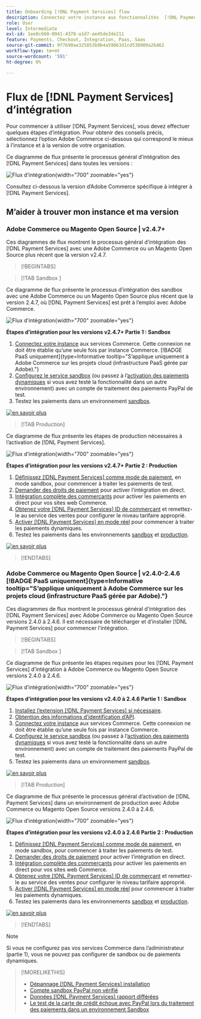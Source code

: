 ```yaml
---
title: Onboarding [!DNL Payment Services] flow
description: Connectez votre instance aux fonctionnalités  [!DNL Payment Services]  en effectuant quelques étapes d’intégration.
role: User
level: Intermediate
exl-id: 1ee8c660-0941-4378-a1d7-ae45de3de211
feature: Payments, Checkout, Integration, Paas, Saas
source-git-commit: 9f7690ae325853b9b4a590b3d1cd538909a26462
workflow-type: tm+mt
source-wordcount: '591'
ht-degree: 0%

---
```


# Flux de [!DNL Payment Services] d’intégration

Pour commencer à utiliser [!DNL Payment Services], vous devez effectuer quelques étapes d’intégration. Pour obtenir des conseils précis, sélectionnez l’option Adobe Commerce ci-dessous qui correspond le mieux à l’instance et à la version de votre organisation.

Ce diagramme de flux présente le processus général d’intégration des [!DNL Payment Services] dans toutes les versions :

![Flux d’intégration](assets/flow-payment-services.png){width="700" zoomable="yes"}

Consultez ci-dessous la version d’Adobe Commerce spécifique à intégrer à [!DNL Payment Services].

## M’aider à trouver mon instance et ma version

### Adobe Commerce ou Magento Open Source | v2.4.7+

Ces diagrammes de flux montrent le processus général d’intégration des [!DNL Payment Services] avec une Adobe Commerce ou un Magento Open Source plus récent que la version v2.4.7.

>[!BEGINTABS]

>[!TAB  Sandbox ]

Ce diagramme de flux présente le processus d’intégration des sandbox avec une Adobe Commerce ou un Magento Open Source plus récent que la version 2.4.7, où [!DNL Payment Services] est prêt à l’emploi avec Adobe Commerce.

![Flux d’intégration](assets/flow-sandbox-configuration-onboarding-2.4.7.png){width="700" zoomable="yes"}

**Étapes d’intégration pour les versions v2.4.7+ Partie 1 : Sandbox**

1. [Connectez votre instance](connect.md#configure-commerce-services) aux services Commerce. Cette connexion ne doit être établie qu’une seule fois par instance Commerce. [!BADGE PaaS uniquement]{type=Informative tooltip="S’applique uniquement à Adobe Commerce sur les projets cloud (infrastructure PaaS gérée par Adobe)."}
1. [Configurez le service sandbox](sandbox.md#enable-sandbox-testing) (ou passez à l’[activation des paiements dynamiques](sandbox.md#enable-live-payments) si vous avez testé la fonctionnalité dans un autre environnement) avec un compte de traitement des paiements PayPal de test.
1. Testez les paiements dans un environnement [sandbox](sandbox.md#test-in-sandbox-environment).

[![ en savoir plus ](assets/learn-more-button.svg)](https://helpx.adobe.com/legal/product-descriptions/payment-services-for-Adobe-Commerce-and-Magento-Open-Source-On-demand-Services.html)

>[!TAB Production]

Ce diagramme de flux présente les étapes de production nécessaires à l’activation de [!DNL Payment Services].

![Flux d’intégration](assets/flow-production-payment-services.png){width="700" zoomable="yes"}

**Étapes d’intégration pour les versions v2.4.7+ Partie 2 : Production**

1. [Définissez [!DNL Payment Services] comme mode de paiement](production.md#set-payment-services-as-payment-method), en mode sandbox, pour commencer à traiter les paiements de test.
1. [Demander des droits de paiement](production.md#request-payments-entitlement-from-adobe) pour activer l’intégration en direct.
1. [Intégration complète des commerçants](production.md#complete-merchant-onboarding) pour activer les paiements en direct pour vos sites web Commerce.
1. [Obtenez votre [!DNL Payment Services] ID de commerçant](production.md#configure-pricing-tier) et remettez-le au service des ventes pour configurer le niveau tarifaire approprié.
1. [Activer [!DNL Payment Services] en mode réel](production.md#enable-live-payments) pour commencer à traiter les paiements dynamiques.
1. Testez les paiements dans les environnements [sandbox](sandbox.md#test-in-sandbox-environment) et [production](production.md#test-in-production).

[![ en savoir plus ](assets/learn-more-button.svg)](production.md)

>[!ENDTABS]

### Adobe Commerce ou Magento Open Source | v2.4.0-2.4.6 [!BADGE PaaS uniquement]{type=Informative tooltip="S’applique uniquement à Adobe Commerce sur les projets cloud (infrastructure PaaS gérée par Adobe)."}

Ces diagrammes de flux montrent le processus général d’intégration des [!DNL Payment Services] avec Adobe Commerce ou Magento Open Source versions 2.4.0 à 2.4.6. Il est nécessaire de télécharger et d’installer [!DNL Payment Services] pour commencer l’intégration.

>[!BEGINTABS]

>[!TAB  Sandbox ]

Ce diagramme de flux présente les étapes requises pour les [!DNL Payment Services] d’intégration à Adobe Commerce ou Magento Open Source versions 2.4.0 à 2.4.6.

![Flux d’intégration](assets/flow-sandbox-installation-configuration-onboarding-2.4.0.png){width="700" zoomable="yes"}

**Étapes d’intégration pour les versions v2.4.0 à 2.4.6 Partie 1 : Sandbox**

1. [Installez l’extension  [!DNL Payment Services]  si nécessaire](install.md#get-payment-services).
1. [Obtention des informations d’identification d’API](connect.md#obtain-api-credentials).
1. [Connectez votre instance](connect.md#configure-commerce-services) aux services Commerce. Cette connexion ne doit être établie qu’une seule fois par instance Commerce.
1. [Configurez le service sandbox](sandbox.md#enable-sandbox-testing) (ou passez à l’[activation des paiements dynamiques](sandbox.md#enable-live-payments) si vous avez testé la fonctionnalité dans un autre environnement) avec un compte de traitement des paiements PayPal de test.
1. Testez les paiements dans un environnement [sandbox](sandbox.md#test-in-sandbox-environment).

[![ en savoir plus ](assets/learn-more-button.svg)](https://helpx.adobe.com/legal/product-descriptions/payment-services-for-Adobe-Commerce-and-Magento-Open-Source-On-demand-Services.html)

>[!TAB Production]

Ce diagramme de flux présente le processus général d’activation de [!DNL Payment Services] dans un environnement de production avec Adobe Commerce ou Magento Open Source versions 2.4.0 à 2.4.6.

![Flux d’intégration](assets/flow-production-payment-services.png){width="700" zoomable="yes"}

**Étapes d’intégration pour les versions v2.4.0 à 2.4.6 Partie 2 : Production**

1. [Définissez [!DNL Payment Services] comme mode de paiement](production.md#set-payment-services-as-payment-method), en mode sandbox, pour commencer à traiter les paiements de test.
1. [Demander des droits de paiement](production.md#request-payments-entitlement-from-adobe) pour activer l’intégration en direct.
1. [Intégration complète des commerçants](production.md#complete-merchant-onboarding) pour activer les paiements en direct pour vos sites web Commerce.
1. [Obtenez votre [!DNL Payment Services] ID de commerçant](production.md#configure-pricing-tier) et remettez-le au service des ventes pour configurer le niveau tarifaire approprié.
1. [Activer [!DNL Payment Services] en mode réel](production.md#enable-live-payments) pour commencer à traiter les paiements dynamiques.
1. Testez les paiements dans les environnements [sandbox](sandbox.md#test-in-sandbox-environment) et [production](production.md#test-in-production).

[![ en savoir plus ](assets/learn-more-button.svg)](onboard.md)

>[!ENDTABS]

>[!NOTE]
>
>Si vous ne configurez pas vos services Commerce dans l’administrateur (partie 1), vous ne pouvez pas configurer de sandbox ou de paiements dynamiques.

>[!MORELIKETHIS]
>
> * [Dépannage [!DNL Payment Services] installation](https://experienceleague.adobe.com/docs/commerce-knowledge-base/kb/troubleshooting/payments/payservices-install.html?lang=en)
> * [Compte sandbox PayPal non vérifié](https://experienceleague.adobe.com/docs/commerce-knowledge-base/kb/troubleshooting/payments/payservices-paypal-acct.html)
> * [Données  [!DNL Payment Services]  rapport différées](https://experienceleague.adobe.com/docs/commerce-knowledge-base/kb/troubleshooting/payments/payservices-report-info-delayed.html)
> * [Le test de la carte de crédit échoue avec PayPal lors du traitement des paiements dans un environnement Sandbox](https://experienceleague.adobe.com/docs/commerce-knowledge-base/kb/troubleshooting/payments/payservices-cc-sandbox-failure.html?lang=en)